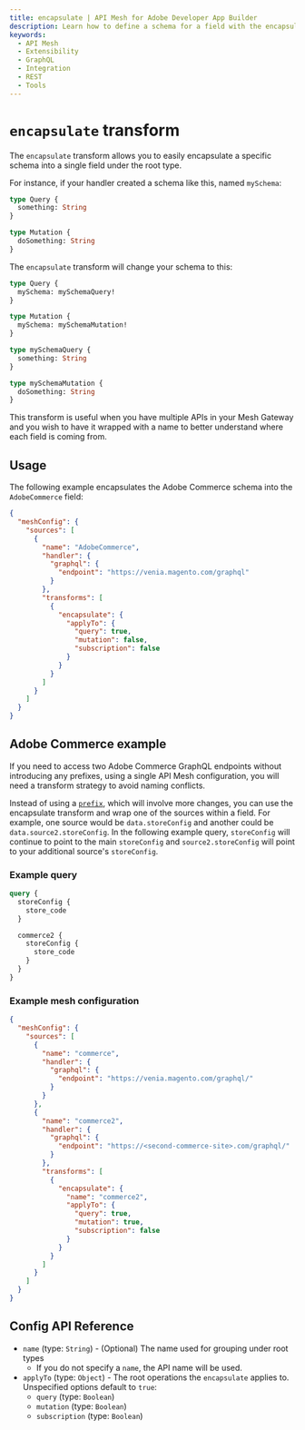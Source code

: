 ```yaml
---
title: encapsulate | API Mesh for Adobe Developer App Builder
description: Learn how to define a schema for a field with the encapsulate transform.
keywords:
  - API Mesh
  - Extensibility
  - GraphQL
  - Integration
  - REST
  - Tools
---
```


# `encapsulate` transform

The `encapsulate` transform allows you to easily encapsulate a specific schema into a single field under the root type.

For instance, if your handler created a schema like this, named `mySchema`:

```graphql
type Query {
  something: String
}

type Mutation {
  doSomething: String
}
```

The `encapsulate` transform will change your schema to this:

```graphql
type Query {
  mySchema: mySchemaQuery!
}

type Mutation {
  mySchema: mySchemaMutation!
}

type mySchemaQuery {
  something: String
}

type mySchemaMutation {
  doSomething: String
}
```

This transform is useful when you have multiple APIs in your Mesh Gateway and you wish to have it wrapped with a name to better understand where each field is coming from.

## Usage

The following example encapsulates the Adobe Commerce schema into the `AdobeCommerce` field:

```json
{
  "meshConfig": {
    "sources": [
      {
        "name": "AdobeCommerce",
        "handler": {
          "graphql": {
            "endpoint": "https://venia.magento.com/graphql"
          }
        },
        "transforms": [
          {
            "encapsulate": {
              "applyTo": {
                "query": true,
                "mutation": false,
                "subscription": false
              }
            }
          }
        ]
      }
    ]
  }
}
```

## Adobe Commerce example

If you need to access two Adobe Commerce GraphQL endpoints without introducing any prefixes, using a single API Mesh configuration, you will need a transform strategy to avoid naming conflicts.

Instead of using a [`prefix`](./prefix.md), which will involve more changes, you can use the encapsulate transform and wrap one of the sources within a field. For example, one source would be `data.storeConfig` and another could be `data.source2.storeConfig`. In the following example query, `storeConfig` will continue to point to the main `storeConfig` and `source2.storeConfig` will point to your additional source's `storeConfig`.

### Example query

```graphql
query {
  storeConfig {
    store_code
  }

  commerce2 {
    storeConfig {
      store_code
    }    
  }
}
```

### Example mesh configuration

```json
{
  "meshConfig": {
    "sources": [
      {
        "name": "commerce",
        "handler": {
          "graphql": {
            "endpoint": "https://venia.magento.com/graphql/"
          }
        }
      },
      {
        "name": "commerce2",
        "handler": {
          "graphql": {
            "endpoint": "https://<second-commerce-site>.com/graphql/"
          }
        },
        "transforms": [
          {
            "encapsulate": {
              "name": "commerce2",
              "applyTo": {
                "query": true,
                "mutation": true,
                "subscription": false
              }
            }
          }
        ]
      }
    ]
  }
}
```

## Config API Reference

-  `name` (type: `String`) - (Optional) The name used for grouping under root types
   -  If you do not specify a `name`, the API name will be used.
-  `applyTo` (type: `Object`) - The root operations the `encapsulate` applies to. Unspecified options default to `true`:
   -  `query` (type: `Boolean`)
   -  `mutation` (type: `Boolean`)
   -  `subscription` (type: `Boolean`)
